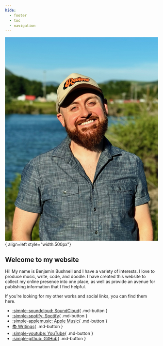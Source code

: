 ```yaml
---
hide:
  - footer
  - toc
  - navigation
---
```


![Benjamin Bushnell](img/ben_photo.jpeg){ align=left style="width:500px"}

## Welcome to my website

Hi! My name is Benjamin Bushnell and I have a variety of interests. I love to produce music, write, code, and doodle. I have created this website to collect my online presence into one place, as well as provide an avenue for publishing information that I find helpful.

If you're looking for my other works and social links, you can find them here.

<div class="grid cards" markdown>

- [:simple-soundcloud: SoundCloud](https://soundcloud.com/voxide){ .md-button }
- [:simple-spotify: Spotify](https://open.spotify.com/artist/7D0S25Hwms2iiy65lpAOJW){ .md-button }
- [:simple-applemusic: Apple Music](https://music.apple.com/us/artist/voxide/920215932){ .md-button }
- [:books: Writings](https://books.benjaminbushnell.com){ .md-button }
- [:simple-youtube: YouTube](https://www.youtube.com/@benjaminbushnell){ .md-button }
- [:simple-github: GitHub](https://github.com/VoxideNebula){ .md-button }

</div>
